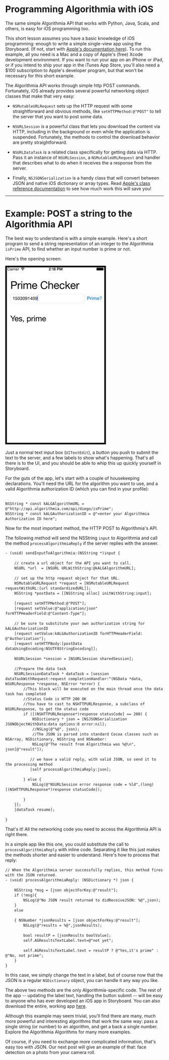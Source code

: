 # Programming Algorithmia with iOS

The same simple Algorithmia API that works with
 Python, Java, Scala, and others, is easy for iOS programming too.

This short lesson assumes you have a basic knowledge of iOS programming:
enough to write a simple single-view app using the Storyboard. (If not, start with [Apple's documentation here](https://developer.apple.com/library/ios/referencelibrary/GettingStarted/RoadMapiOS/)). To run
this example, all you need is a Mac and a copy of Apple's (free) Xcode development
environment. If you want to run your app on an iPhone or iPad, or if
you intend to ship your app in the iTunes App Store, you'll
also need a $100 subscription to Apple's developer program, but that
won't be necessary for this short example.

The Algorithmia API works through simple http POST commands. Fortunately, iOS already provides several powerful networking object classes that make that very easy:

* ```NSMutableURLRequest``` sets up the HTTP request with some straightforward and obvious methods, like ```setHTTPMethod:@"POST"``` to tell the server that you want to post some data.

* ```NSURLSession``` is a powerful class that lets you download the content via HTTP, including in the background or even while the application is suspended. Fortunately, the methods to control the download behavior are pretty straightforward.

* ```NSURLDataTask``` is a related class specifically for getting data via HTTP. Pass it an instance of ```NSURLSession```,  a ```NSMutableURLRequest``` and handler that describes what to do when it receives the a response from the server.

* Finally, ```NSJSONSerialization``` is a handy class that will convert between JSON and native iOS dictionary or array types. Read [Apple's class reference documentation](https://developer.apple.com/library/ios/documentation/Foundation/Reference/NSJSONSerialization_Class/index.html) to see how much work this will save you!

 ---
 # Example: POST a string to the Algorithmia API

 The best way to understand is with a simple example. Here's a short program to send a string representation of an integer to the Algorithmia ```isPrime``` API, to find whether an input number is prime or not.

 Here's the opening screen:

 ![isPrime Algorithmia Example](https://github.com/richardsprague/Algorithmia/blob/master/images/ScreenShotIsPrimeYesS.png?raw=true)

 Just a normal text input box (```UITextEdit```), a button you push to submit the text to the server, and a few labels to show what's happening. That's all there is to the UI, and you should be able to whip this up quickly yourself in Storyboard.

 For the guts of the app, let's start with a couple of housekeeping declarations. You'll need the URL for the algorithm you want to use, and a valid Algorithmia authorization ID (which you can find in your profile):

 ```objc

 NSString * const kALGAlgorithmURL = @"http://api.algorithmia.com/api/diego/isPrime";
NSString * const kALGAuthorizationID = @"<enter your Algorithmia Authorization ID here";

 ```
 Now for the most important method, the HTTP POST to Algorithmia's API.


  The following method will send the NSString ```input``` to Algorithmia and call the method ```processAlgorithmiaReply``` if the server replies with the answer.

```objc
- (void) sendInputToAlgorithmia:(NSString *)input {

    // create a url object for the API you want to call.
    NSURL *url  = [NSURL URLWithString:@kALGAlgorithmURL];

    // set up the http request object for that URL.
    NSMutableURLRequest *request = [NSMutableURLRequest requestWithURL:[url standardizedURL]];
    NSString *postData = [[NSString alloc] initWithString:input];

    [request setHTTPMethod:@"POST"];
    [request setValue:@"application/json" forHTTPHeaderField:@"Content-Type"];

    // be sure to substitute your own authorization string for kALGAuthorizationID
    [request setValue:kALGAuthorizationID forHTTPHeaderField: @"Authorization"];
    [request setHTTPBody:[postData dataUsingEncoding:NSUTF8StringEncoding]];

    NSURLSession *session = [NSURLSession sharedSession];

    //Prepare the data task
    NSURLSessionDataTask * dataTask = [session dataTaskWithRequest:request completionHandler:^(NSData *data, NSURLResponse *response, NSError *error) {
        //This block will be executed on the main thread once the data task has completed
        //Status Code is HTTP 200 OK
        //You have to cast to NSHTTPURLResponse, a subclass of NSURLResponse, to get the status code
        if ([(NSHTTPURLResponse*)response statusCode] == 200) {
            NSDictionary * json = [NSJSONSerialization JSONObjectWithData:data options:0 error:nil];
            //NSLog(@"%@", json);
            //The JSON is parsed into standard Cocoa classes such as NSArray, NSDictionary, NSString and NSNumber:
            NSLog(@"The result from Algorithmia was %@\n", json[@"result"]);

           // we have a valid reply, with valid JSON, so send it to the processing method
           [self processAlgorithmiaReply:json];

        } else {
            NSLog(@"NSURLSession error response code = %ld",(long)[(NSHTTPURLResponse*)response statusCode]);

        }
    }];
    [dataTask resume];

}
```
That's it!  All the networking code you need to access the Algorithmia API is right there.

 In a simple app like this one, you could substitute the call to ```processAlgorithmiaReply``` with inline code. Separating it like this just makes the methods shorter and easier to understand. Here's how to process that reply:

```objc
// When the Algorithmia server successfully replies, this method fires with the JSON returned.
- (void) processAlgorithmiaReply: (NSDictionary *) json {

    NSString *msg = [json objectForKey:@"result"];
    if (!msg){
        NSLog(@"No JSON result returned to didReceiveJSON: %@",json);
    }
    else

    { NSNumber *jsonResults = [json objectForKey:@"result"];
        NSLog(@"results = %@",jsonResults);

        bool resultP = [jsonResults boolValue];
        self.AGResultsTextLabel.text=@"not yet";

        self.AGResultsTextLabel.text = resultP ? @"Yes,it's prime" : @"No, not prime";
    }
}
```

In this case, we simply change the text in a label, but of course now that the JSON is a regular ```NSDictionary``` object, you can handle it any way you like.

The above two methods are the only Algorithmia-specific code. The rest of the app -- updating the label text, handling the button submit -- will be easy to anyone who has ever developed an iOS app in Storyboard. You can also download the entire, working app [here](https://github.com/richardsprague/Algorithmia/tree/master/AlgorithmiaExample1).

Although this example may seem trivial, you'll find there are many, much more powerful and interesting algorithms that work the same way: pass a single string (or number) to an algorithm, and get a back a single number.  Explore the Algorithmia Algorithms for many more examples.

Of course, if you need to exchange more complicated information, that's easy too with  JSON. Our next post will give an example of that: face detection on a photo from your camera roll.
